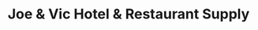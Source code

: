 ---
title: "Joe & Vic Hotel & Restaurant Supply"
url: /san-juan/joe-and-vic-hotel-and-restaurant-supply/
shop: shop
---